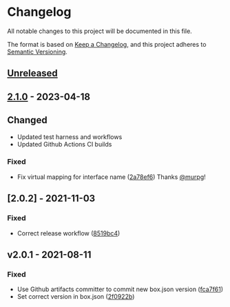 # Changelog

All notable changes to this project will be documented in this file.

The format is based on [Keep a Changelog](https://keepachangelog.com/en/1.0.0/),
and this project adheres to [Semantic Versioning](https://semver.org/spec/v2.0.0.html).

## [Unreleased]

## [2.1.0] - 2023-04-18

## Changed

-   Updated test harness and workflows
-   Updated Github Actions CI builds

### Fixed

-   Fix virtual mapping for interface name
    ([2a78ef6](https://github.com/michaelborn/UpChunk/pull/5/commits/2a78ef6900ccab3053aa4e563ac72267c2b8816a)) Thanks [@murpg](https://github.com/murpg)!

## [2.0.2] - 2021-11-03

### Fixed

-   Correct release workflow
    ([8519bc4](https://github.com/michaelborn/UpChunk/commit/8519bc435833a0c79fa9af8aa1d63715a6a5b79e))

## v2.0.1 - 2021-08-11

### Fixed

-   Use Github artifacts committer to commit new box.json version
    ([fca7f61](https://github.com/michaelborn/UpChunk/commit/fca7f613a91a923465522349b684c469e154071f))
-   Set correct version in box.json
    ([2f0922b](https://github.com/michaelborn/UpChunk/commit/2f0922b340a012898aa45c655488734e4e8951af))

[Unreleased]: https://github.com/michaelborn/UpChunk/compare/v2.1.0...HEAD

[2.1.0]: https://github.com/michaelborn/UpChunk/compare/16b36372ba6a6e59934a22f160708865461cacd9...v2.1.0
